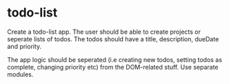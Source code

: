 # todo-list

Create a todo-list app. The user should be able to create projects or seperate lists of todos. The todos should have a title, description, dueDate and priority. 

The app logic should be seperated (i.e creating new todos, setting todos as complete, changing priority etc) from the DOM-related stuff. Use separate modules.
